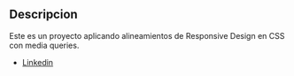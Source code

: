 ## Descripcion

Este es un proyecto aplicando alineamientos de Responsive Design en CSS con media queries.

* [Linkedin](https://www.linkedin.com/in/raulsantosdev)
